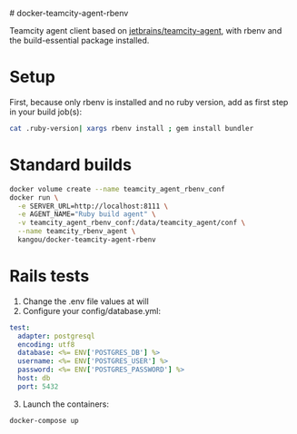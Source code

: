# docker-teamcity-agent-rbenv

Teamcity agent client based on [jetbrains/teamcity-agent](https://hub.docker.com/r/jetbrains/teamcity-agent/), with rbenv and the build-essential package installed.

# Setup

First, because only rbenv is installed and no ruby version, add as first step in your build job(s):
```bash
cat .ruby-version| xargs rbenv install ; gem install bundler
```

# Standard builds
```bash
docker volume create --name teamcity_agent_rbenv_conf
docker run \
  -e SERVER_URL=http://localhost:8111 \
  -e AGENT_NAME="Ruby build agent" \
  -v teamcity_agent_rbenv_conf:/data/teamcity_agent/conf \
  --name teamcity_rbenv_agent \
  kangou/docker-teamcity-agent-rbenv
```

# Rails tests
1. Change the .env file values at will
2. Configure your config/database.yml:
```yaml
test:
  adapter: postgresql
  encoding: utf8
  database: <%= ENV['POSTGRES_DB'] %>
  username: <%= ENV['POSTGRES_USER'] %>
  password: <%= ENV['POSTGRES_PASSWORD'] %>
  host: db
  port: 5432
```
3. Launch the containers:
```bash
docker-compose up
```
